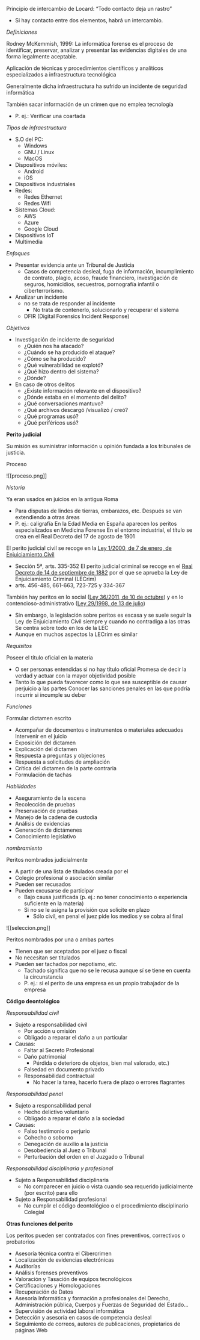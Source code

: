 Principio de intercambio de Locard: “Todo contacto deja un rastro”
- Si hay contacto entre dos elementos, habrá un intercambio.


*Definiciones*

Rodney McKemmish, 1999: La informática forense es el proceso de
identificar, preservar, analizar y presentar las evidencias digitales de una forma legalmente
aceptable.

Aplicación de técnicas y procedimientos científicos y analíticos especializados a infraestructura tecnológica

Generalmente dicha infraestructura ha sufrido un incidente de seguridad informática

También sacar información de un crimen que no emplea tecnología
- P. ej.: Verificar una coartada

*Tipos de infraestructura*

- S.O del PC:
	- Windows
	- GNU / Linux
	- MacOS
- Dispositivos móviles:
	- Android
	- iOS
- Dispositivos industriales
- Redes:
	- Redes Ethernet
	- Redes Wifi
- Sistemas Cloud:
	- AWS
	- Azure
	- Google Cloud
- Dispositivos IoT
- Multimedia

*Enfoques*
- Presentar evidencia ante un Tribunal de Justicia
	- Casos de competencia desleal, fuga de información, incumplimiento de contrato, plagio, acoso, fraude financiero, investigación de seguros, homicidios, secuestros, pornografía infantil o ciberterrorismo.
-  Analizar un incidente
	- no se trata de responder al incidente
		- No trata de contenerlo, solucionarlo y recuperar el sistema
	- DFIR (Digital Forensics Incident Response)

*Objetivos*

- Investigación de incidente de seguridad
	- ¿Quién nos ha atacado?
	- ¿Cuándo se ha producido el ataque?
	- ¿Cómo se ha producido?
	- ¿Qué vulnerabilidad se explotó?
	- ¿Qué hizo dentro del sistema?
	- ¿Dónde?
- En caso de otros delitos
	- ¿Existe información relevante en el dispositivo?
	- ¿Dónde estaba en el momento del delito?
	- ¿Qué conversaciones mantuvo?
	- ¿Qué archivos descargó /visualizó / creó?
	- ¿Qué programas usó?
	- ¿Qué periféricos usó?

**Perito judicial**

Su misión es suministrar información u opinión fundada a los tribunales de justicia.

Proceso

![[proceso.png]]

*historia*

Ya eran usados en juicios en la antigua Roma
- Para disputas de lindes de tierras, embarazos, etc.
Después se van extendiendo a otras áreas
- P. ej.: caligrafía
En la Edad Media en España aparecen los peritos especializados en Medicina Forense
En el entorno industrial, el título se crea en el Real Decreto del 17 de agosto de 1901

El perito judicial civil se recoge en la [Ley 1/2000, de 7 de enero, de Enjuiciamiento Civil]()
- Sección 5ª, arts. 335-352
El perito judicial criminal se recoge en el [Real Decreto de 14 de septiembre de 1882]() por el
que se aprueba la Ley de Enjuiciamiento Criminal (LECrim)
- arts. 456-485, 661-663, 723-725 y 334-367

También hay peritos en lo social ([Ley 36/2011, de 10 de octubre]()) y en lo contencioso-administrativo ([Ley 29/1998, de 13 de julio]())
- Sin embargo, la legislación sobre peritos es escasa y se suele seguir la Ley de Enjuiciamiento Civil siempre y cuando no contradiga a las otras
Se centra sobre todo en los de la LEC
-  Aunque en muchos aspectos la LECrim es similar

*Requisitos*

Poseer el título oficial en la materia
- O ser personas entendidas si no hay título oficial
Promesa de decir la verdad y actuar con la mayor objetividad posible
- Tanto lo que pueda favorecer como lo que sea susceptible de causar perjuicio a las partes
Conocer las sanciones penales en las que podría incurrir si incumple su deber

*Funciones*

Formular dictamen escrito
- Acompañar de documentos o instrumentos o materiales adecuados
Intervenir en el juicio
- Exposición del dictamen
- Explicación del dictamen
- Respuesta a preguntas y objeciones
- Respuesta a solicitudes de ampliación
- Crítica del dictamen de la parte contraria
- Formulación de tachas

*Habilidades*
- Aseguramiento de la escena
- Recolección de pruebas
- Preservación de pruebas
- Manejo de la cadena de custodia
- Análisis de evidencias
- Generación de dictámenes
- Conocimiento legislativo

*nombramiento*

Peritos nombrados judicialmente
- A partir de una lista de titulados creada por el
- Colegio profesional o asociación similar
- Pueden ser recusados
- Pueden excusarse de participar
	- Bajo causa justificada (p. ej.: no tener conocimiento o experiencia suficiente en la materia)
	- Si no se le asigna la provisión que solicite en plazo
		- Sólo civil, en penal el juez pide los medios y se cobra al final

![[seleccion.png]] 

Peritos nombrados por una o ambas partes
- Tienen que ser aceptados por el juez o fiscal
- No necesitan ser titulados
- Pueden ser tachados por nepotismo, etc.
	- Tachado significa que no se le recusa aunque sí se tiene en cuenta la circunstancia
	- P. ej.: si el perito de una empresa es un propio trabajador de la empresa

**Código deontológico**

*Responsabilidad civil*

- Sujeto a responsabilidad civil
	- Por acción u omisión
	- Obligado a reparar el daño a un particular
- Causas:
	- Faltar al Secreto Profesional
	- Daño patrimonial
		- Pérdida o deterioro de objetos, bien mal valorado, etc.)
	- Falsedad en documento privado
	- Responsabilidad contractual
		- No hacer la tarea, hacerlo fuera de plazo o errores flagrantes

*Responsabilidad penal*

- Sujeto a responsabilidad penal
	-  Hecho delictivo voluntario
	- Obligado a reparar el daño a la sociedad
- Causas:
	- Falso testimonio o perjurio
	- Cohecho o soborno
	- Denegación de auxilio a la justicia
	- Desobediencia al Juez o Tribunal
	- Perturbación del orden en el Juzgado o Tribunal

*Responsabilidad disciplinaria y profesional*

- Sujeto a Responsabilidad disciplinaria
	- No comparecer en juicio o vista cuando sea requerido judicialmente (por escrito) para ello
- Sujeto a Responsabilidad profesional
	- No cumplir el código deontológico o el procedimiento disciplinario Colegial

**Otras funciones del perito**

Los peritos pueden ser contratados con fines preventivos, correctivos o probatorios
- Asesoría técnica contra el Cibercrimen
- Localización de evidencias electrónicas
- Auditorías
- Análisis forenses preventivos
- Valoración y Tasación de equipos tecnológicos
- Certificaciones y Homologaciones
- Recuperación de Datos
- Asesoría Informática y formación a profesionales del Derecho, Administración pública, Cuerpos y Fuerzas de Seguridad del Estado...
- Supervisión de actividad laboral informática
- Detección y asesoría en casos de competencia desleal
- Seguimiento de correos, autores de publicaciones, propietarios de páginas Web